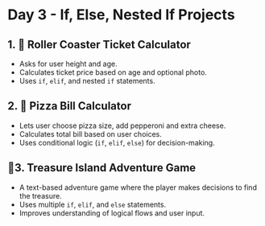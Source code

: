 # Day 3 - If, Else, Nested If Projects

## 1. 🎢 Roller Coaster Ticket Calculator
- Asks for user height and age.
- Calculates ticket price based on age and optional photo.
- Uses `if`, `elif`, and nested `if` statements.

## 2. 🍕 Pizza Bill Calculator
- Lets user choose pizza size, add pepperoni and extra cheese.
- Calculates total bill based on user choices.
- Uses conditional logic (`if`, `elif`, `else`) for decision-making.
## 🏴3. Treasure Island Adventure Game
- A text-based adventure game where the player makes decisions to find the treasure.
- Uses multiple `if`, `elif`, and `else` statements.
- Improves understanding of logical flows and user input.


